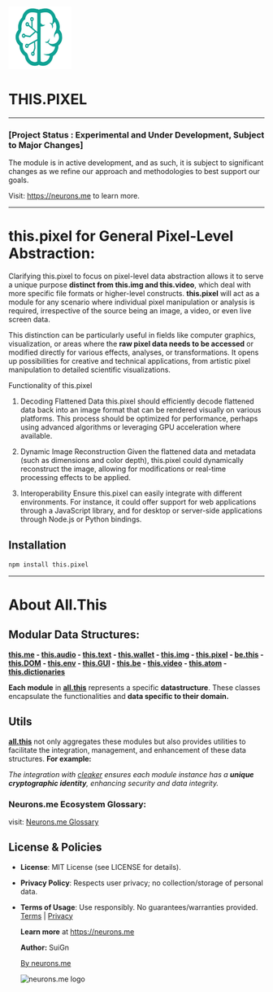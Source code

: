 <img src="./_._.svg" alt="SVG Image" width="123" height="123" style="width123px; height:123px;">

# THIS.PIXEL

-----------

### [Project Status : Experimental and Under Development, Subject to Major Changes]

The module is in active development, and as such, it is subject to significant changes as we refine our approach and methodologies to best support our goals.

Visit: https://neurons.me to learn more.

----------

# this.pixel for General Pixel-Level Abstraction:

Clarifying this.pixel to focus on pixel-level data abstraction allows it to serve a unique purpose **distinct from this.img and this.video**, which deal with more specific file formats or higher-level constructs. **this.pixel** will act as a module for any scenario where individual pixel manipulation or analysis is required, irrespective of the source being an image, a video, or even live screen data.

This distinction can be particularly useful in fields like computer graphics, visualization, or areas where the **raw pixel data needs to be accessed** or modified directly for various effects, analyses, or transformations. It opens up possibilities for creative and technical applications, from artistic pixel manipulation to detailed scientific visualizations.

Functionality of this.pixel
1. Decoding Flattened Data
this.pixel should efficiently decode flattened data back into an image format that can be rendered visually on various platforms. This process should be optimized for performance, perhaps using advanced algorithms or leveraging GPU acceleration where available.

2. Dynamic Image Reconstruction
Given the flattened data and metadata (such as dimensions and color depth), this.pixel could dynamically reconstruct the image, allowing for modifications or real-time processing effects to be applied.

3. Interoperability
Ensure this.pixel can easily integrate with different environments. For instance, it could offer support for web applications through a JavaScript library, and for desktop or server-side applications through Node.js or Python bindings.



## Installation
```bash
npm install this.pixel
```



----------

# About All.This

## Modular Data Structures:

**[this.me](https://suign.github.io/this.me)  - [this.audio](https://suign.github.io/this.audio) - [this.text](https://suign.github.io/this.text) - [this.wallet](https://suign.github.io/this.wallet) - [this.img](https://suign.github.io/this.img) - [this.pixel](https://suign.github.io/Pixels) - [be.this](https://suign.github.io/be.this) - [this.DOM](https://suign.github.io/this.DOM) - [this.env](https://suign.github.io/this.env/) - [this.GUI](https://suign.github.io/this.GUI) - [this.be](https://suign.github.io/this.be) - [this.video](https://suign.github.io/this.video) - [this.atom](https://suign.github.io/this.atom) - [this.dictionaries](https://suign.github.io/this.dictionaries/)**

**Each module** in **[all.this](https://neurons.me/all-this)** represents a specific **datastructure**. These classes encapsulate the functionalities and **data specific to their domain.**

## **Utils**

**[all.this](https://neurons.me/all-this)** not only aggregates these modules but also provides utilities to facilitate the integration, management, and enhancement of these data structures. **For example:**

*The integration with [cleaker](https://suign.github.io/cleaker/) ensures each module instance has a **unique cryptographic identity**, enhancing security and data integrity.*

### Neurons.me Ecosystem Glossary:

visit: [Neurons.me Glossary](https://suign.github.io/neurons.me/Glossary) 

## License & Policies

- **License**: MIT License (see LICENSE for details).

- **Privacy Policy**: Respects user privacy; no collection/storage of personal data.

- **Terms of Usage**: Use responsibly. No guarantees/warranties provided. [Terms](https://www.neurons.me/terms-of-use) | [Privacy](https://www.neurons.me/privacy-policy)

  **Learn more** at https://neurons.me

  **Author:** SuiGn

  [By neurons.me](https://neurons.me)

  <img src="https://suign.github.io/neurons.me/neurons_logo.png" alt="neurons.me logo" width="123" height="123" style="width123px; height:123px;">

